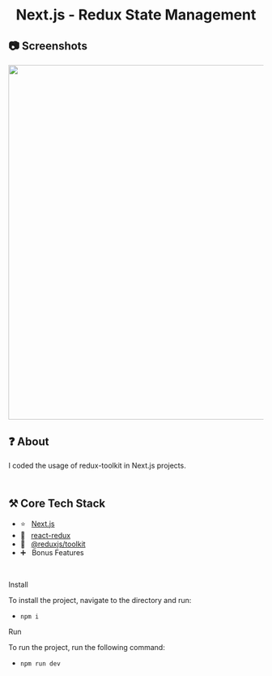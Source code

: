 <h1 align="center">
   Next.js - Redux State Management
</h1>

<h2>
📷 Screenshots
</h2>

<p align="center">
  <img src="https://github.com/ozkannbuyuk/nextjs-redux-state-management/assets/111967202/0005f993-4637-44c8-b19e-cf5b3db92390" width="700" />
</p>

<h2>
❓ About
</h2>

I coded the usage of redux-toolkit in Next.js projects.

<h2>
<br />
⚒️ Core Tech Stack
</h2>

- ⭐️ &nbsp; [Next.js](https://nextjs.org)
- 💛 &nbsp; [react-redux](https://redux.js.org)
- 💚 &nbsp; [@reduxjs/toolkit](https://redux-toolkit.js.org)
- ➕ &nbsp; Bonus Features

<br />

Install

To install the project, navigate to the directory and run:

- `npm i`

Run

To run the project, run the following command:

- `npm run dev`
